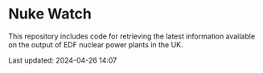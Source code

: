# Nuke Watch

This repository includes code for retrieving the latest information available on the output of EDF nuclear power plants in the UK.

Last updated: 2024-04-26 14:07